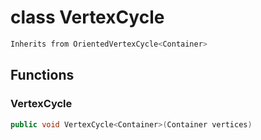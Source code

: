 # class VertexCycle


```cpp
Inherits from OrientedVertexCycle<Container>
```



## Functions

### VertexCycle

```cpp
public void VertexCycle<Container>(Container vertices)
```




